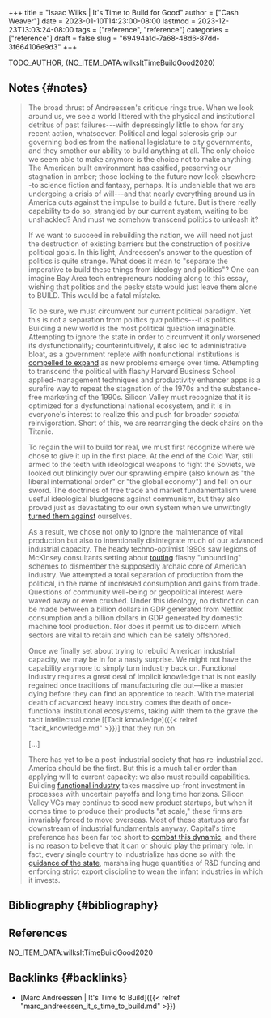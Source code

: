 +++
title = "Isaac Wilks | It's Time to Build for Good"
author = ["Cash Weaver"]
date = 2023-01-10T14:23:00-08:00
lastmod = 2023-12-23T13:03:24-08:00
tags = ["reference", "reference"]
categories = ["reference"]
draft = false
slug = "69494a1d-7a68-48d6-87dd-3f664106e9d3"
+++

TODO_AUTHOR, (NO_ITEM_DATA:wilksItTimeBuildGood2020)


## Notes {#notes}

> The broad thrust of Andreessen's critique rings true. When we look around us, we see a world littered with the physical and institutional detritus of past failures---with depressingly little to show for any recent action, whatsoever. Political and legal sclerosis grip our governing bodies from the national legislature to city governments, and they smother our ability to build anything at all. The only choice we seem able to make anymore is the choice not to make anything. The American built environment has ossified, preserving our stagnation in amber; those looking to the future now look elsewhere---to science fiction and fantasy, perhaps. It is undeniable that we are undergoing a crisis of will---and that nearly everything around us in America cuts against the impulse to build a future. But is there really capability to do so, strangled by our current system, waiting to be unshackled? And must we somehow transcend politics to unleash it?
>
> If we want to succeed in rebuilding the nation, we will need not just the destruction of existing barriers but the construction of positive political goals. In this light, Andreessen's answer to the question of politics is quite strange. What does it mean to "separate the imperative to build these things from ideology and politics"? One can imagine Bay Area tech entrepreneurs nodding along to this essay, wishing that politics and the pesky state would just leave them alone to BUILD. This would be a fatal mistake.
>
> To be sure, we must circumvent our current political paradigm. Yet this is not a separation from politics _qua_ politics---it _is_ politics. Building a new world is the most political question imaginable. Attempting to ignore the state in order to circumvent it only worsened its dysfunctionality; counterintuitively, it also led to administrative bloat, as a government replete with nonfunctional institutions is [compelled to expand](https://gravitylobby.club/administrationmarkets.html) as new problems emerge over time. Attempting to transcend the political with flashy Harvard Business School applied-management techniques and productivity enhancer apps is a surefire way to repeat the stagnation of the 1970s and the substance-free marketing of the 1990s. Silicon Valley must recognize that it is optimized for a dysfunctional national ecosystem, and it is in everyone's interest to realize this and push for broader _societal_ reinvigoration. Short of this, we are rearranging the deck chairs on the Titanic.
>
> To regain the will to build for real, we must first recognize where we chose to give it up in the first place. At the end of the Cold War, still armed to the teeth with ideological weapons to fight the Soviets, we looked out blinkingly over our sprawling empire (also known as "the liberal international order" or "the global economy") and fell on our sword. The doctrines of free trade and market fundamentalism were useful ideological bludgeons against communism, but they also proved just as devastating to our own system when we unwittingly [turned them against](https://www.theatlantic.com/magazine/archive/1993/12/how-the-world-works/305854/) ourselves.
>
> As a result, we chose not only to ignore the maintenance of vital production but also to intentionally disintegrate much of our advanced industrial capacity. The heady techno-optimist 1990s saw legions of McKinsey consultants setting about [touting](https://www.tabletmag.com/scroll/301076/the-coronavirus-didnt-cause-this-crisis-by-itself-mckinsey-helped) flashy "unbundling" schemes to dismember the supposedly archaic core of American industry. We attempted a total separation of production from the political, in the name of increased consumption and gains from trade. Questions of community well-being or geopolitical interest were waved away or even crushed. Under this ideology, no distinction can be made between a billion dollars in GDP generated from Netflix consumption and a billion dollars in GDP generated by domestic machine tool production. Nor does it permit us to discern which sectors are vital to retain and which can be safely offshored.
>
> Once we finally set about trying to rebuild American industrial capacity, we may be in for a nasty surprise. We might not have the capability anymore to simply turn industry back on. Functional industry requires a great deal of implicit knowledge that is not easily regained once traditions of manufacturing die out—like a master dying before they can find an apprentice to teach. With the material death of advanced heavy industry comes the death of once-functional institutional ecosystems, taking with them to the grave the tacit intellectual code [[Tacit knowledge]({{< relref "tacit_knowledge.md" >}})] that they run on.
>
> [...]
>
> There has yet to be a post-industrial society that has re-industrialized. America should be the first. But this is a much taller order than applying will to current capacity: we also must rebuild capabilities. Building [functional industry](http://www.bismarckanalysis.com/Machine_Tools_Case_Study.pdf) takes massive up-front investment in processes with uncertain payoffs and long time horizons. Silicon Valley VCs may continue to seed new product startups, but when it comes time to produce their products "at scale," these firms are invariably forced to move overseas. Most of these startups are far downstream of industrial fundamentals anyway. Capital's time preference has been far too short to [combat this dynamic](https://americanaffairsjournal.org/2019/05/financing-advanced-manufacturing-why-vcs-arent-the-answer/), and there is no reason to believe that it can or should play the primary role. In fact, every single country to industrialize has done so with the [guidance of the state](https://www.palladiummag.com/2020/02/12/how-state-capacity-drives-industrialization/), marshaling huge quantities of R&amp;D funding and enforcing strict export discipline to wean the infant industries in which it invests.


## Bibliography {#bibliography}

## References

<style>.csl-entry{text-indent: -1.5em; margin-left: 1.5em;}</style><div class="csl-bib-body">
  <div class="csl-entry">NO_ITEM_DATA:wilksItTimeBuildGood2020</div>
</div>



## Backlinks {#backlinks}

-   [Marc Andreessen | It's Time to Build]({{< relref "marc_andreessen_it_s_time_to_build.md" >}})
